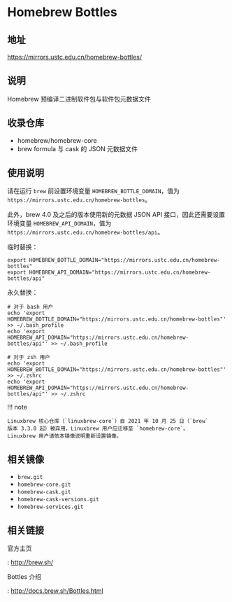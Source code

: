 # Homebrew Bottles

## 地址

<https://mirrors.ustc.edu.cn/homebrew-bottles/>

## 说明

Homebrew 预编译二进制软件包与软件包元数据文件

## 收录仓库

-   homebrew/homebrew-core
-   brew formula 与 cask 的 JSON 元数据文件

## 使用说明

请在运行 `brew` 前设置环境变量 `HOMEBREW_BOTTLE_DOMAIN`，值为
`https://mirrors.ustc.edu.cn/homebrew-bottles`。

此外，brew 4.0 及之后的版本使用新的元数据 JSON API
接口，因此还需要设置环境变量 `HOMEBREW_API_DOMAIN`，值为
`https://mirrors.ustc.edu.cn/homebrew-bottles/api`。

临时替换：

    export HOMEBREW_BOTTLE_DOMAIN="https://mirrors.ustc.edu.cn/homebrew-bottles"
    export HOMEBREW_API_DOMAIN="https://mirrors.ustc.edu.cn/homebrew-bottles/api"

永久替换：

    # 对于 bash 用户
    echo 'export HOMEBREW_BOTTLE_DOMAIN="https://mirrors.ustc.edu.cn/homebrew-bottles"' >> ~/.bash_profile
    echo 'export HOMEBREW_API_DOMAIN="https://mirrors.ustc.edu.cn/homebrew-bottles/api"' >> ~/.bash_profile

    # 对于 zsh 用户
    echo 'export HOMEBREW_BOTTLE_DOMAIN="https://mirrors.ustc.edu.cn/homebrew-bottles"' >> ~/.zshrc
    echo 'export HOMEBREW_API_DOMAIN="https://mirrors.ustc.edu.cn/homebrew-bottles/api"' >> ~/.zshrc

!!! note

    Linuxbrew 核心仓库（`linuxbrew-core`）自 2021 年 10 月 25 日（`brew`
    版本 3.3.0 起）被弃用，Linuxbrew 用户应迁移至 `homebrew-core`。
    Linuxbrew 用户请依本镜像说明重新设置镜像。

## 相关镜像

-   `brew.git`
-   `homebrew-core.git`
-   `homebrew-cask.git`
-   `homebrew-cask-versions.git`
-   `homebrew-services.git`

## 相关链接

官方主页

:   <http://brew.sh/>

Bottles 介绍

:   <http://docs.brew.sh/Bottles.html>
